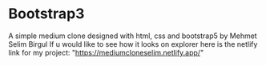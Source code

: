 # Bootstrap3
A simple medium clone designed with html, css and bootstrap5 by Mehmet Selim Birgul
If u would like to see how it looks on explorer here is the netlify link for my project:
"https://mediumcloneselim.netlify.app/"
